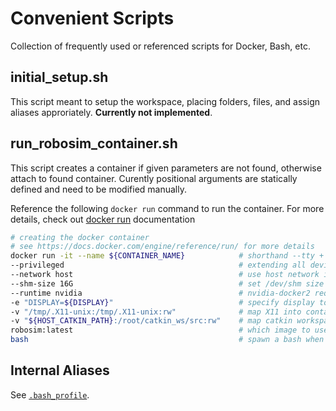 # Convenient Scripts

Collection of frequently used or referenced scripts for Docker, Bash, etc.

## initial_setup.sh

This script meant to setup the workspace, placing folders, files, and assign aliases approriately. **Currently not implemented**.

## run_robosim_container.sh

This script creates a container if given parameters are not found, otherwise attach to found container. Curently positional arguments are statically defined and need to be modified manually.

Reference the following `docker run` command to run the container. For more details, check out [docker run](https://docs.docker.com/engine/reference/run/) documentation

```bash
# creating the docker container
# see https://docs.docker.com/engine/reference/run/ for more details
docker run -it --name ${CONTAINER_NAME}            # shorthand --tty + --interactive \
--privileged                                       # extending all devices on host \
--network host                                     # use host network interface \
--shm-size 16G                                     # set /dev/shm size (small shm causes issues with CUDA ML stuff, like TF and Torch) \
--runtime nvidia                                   # nvidia-docker2 requirement \
-e "DISPLAY=${DISPLAY}"                            # specify display to spawn windows on \
-v "/tmp/.X11-unix:/tmp/.X11-unix:rw"              # map X11 into container with read/write permission \
-v "${HOST_CATKIN_PATH}:/root/catkin_ws/src:rw"    # map catkin workspace into container \
robosim:latest                                     # which image to use (default robosim:latest) \
bash                                               # spawn a bash when we're in the container \
```

## Internal Aliases

See [`.bash_profile`](../configs/.bash_aliases).